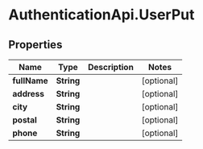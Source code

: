 # AuthenticationApi.UserPut

## Properties
Name | Type | Description | Notes
------------ | ------------- | ------------- | -------------
**fullName** | **String** |  | [optional] 
**address** | **String** |  | [optional] 
**city** | **String** |  | [optional] 
**postal** | **String** |  | [optional] 
**phone** | **String** |  | [optional] 



